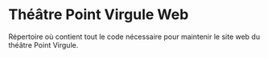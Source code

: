 # Théâtre Point Virgule Web

Répertoire où contient tout le code nécessaire pour maintenir le site web du théâtre Point Virgule.
